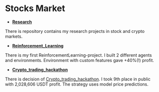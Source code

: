 # Stocks Market

- **[Research](https://github.com/IaroslavKonev/DS_projects/tree/main/Stocks_Market/Research)**

There is repository contains my research projects in stock and crypto markets.

- **[Reinforcement_Learning](https://github.com/IaroslavKonev/DS_projects/tree/main/Stocks_Market/Reinforcement_Learning)**

There is my first ReinforcementLearning-project. I built 2 different agents and environments. Environment with custom features gave +40%(!) profit.

- **[Crypto_trading_hackathon](https://github.com/IaroslavKonev/DS_projects/tree/main/Stocks_Market/Crypto_trading_hackathon)**

There is decision of [Crypto_trading_hackathon](https://dsbattle.com/hackathons/crypto). I took 9th place in public with 2,028,606 USDT profit. The strategy uses model price predictions.